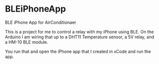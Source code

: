# BLEiPhoneApp
BLE iPhone App for AirConditionaer

This is a project for me to control a relay with my iPhone using BLE.
On the Arduino I am wiring that up to a DHT11 Temperature sensor, a 5V relay, and a HM-10 BLE module.

You run that and open the iPhone app that I created in xCode and run the app.

